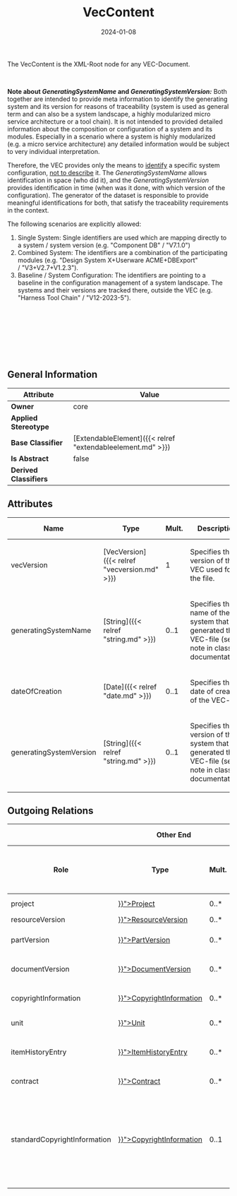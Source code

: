 ﻿---
title: VecContent
toc: false
type: specs
date: "2024-01-08"
draft: false
specification: VEC
version: 2.1.0
documentType: "Recommendation"
elementType: Class
classes:
  - VecContent
menu_name: vec-2.1.0
---
<p> The VecContent is the XML-Root node for any VEC-Document.      </p>      <p> <b>&#160;</b>      </p>      <p> <b>Note about<i> </i><i>GeneratingSystemName</i> and <i>GeneratingSystemVersion:</i></b> Both together are intended to provide meta information to identify the generating system and its version for reasons of traceability (system is used as general term and can also be a system landscape, a highly modularized micro service architecture or a tool chain). It is not intended to provided detailed information about the composition or&#160;configuration of a system and its modules. Especially in a scenario where a system is highly modularized (e.g. a micro service architecture) any detailed information would be subject to very individual interpretation.      </p>      <p> Therefore, the VEC&#160;provides only the means to <u>identify</u> a specific system configuration, <u>not to describe</u> it. The <i>GeneratingSystemName</i> allows identification in space (who did it), and the <i>GeneratingSystemVersion</i> provides identification in time (when was it done, with which version of the configuration). The generator of the dataset is responsible to provide meaningful identifications for both, that satisfy the traceability requirements in the context.      </p>      <p> The following scenarios are explicitly allowed:      </p>      <ol>       <li> Single System: Single identifiers are used which are mapping directly to a system /&#160;system version (e.g. &quot;Component DB&quot; /&#160;&quot;V7.1.0&quot;)        </li>       <li> Combined System: The identifiers are a combination of the participating modules (e.g. &quot;Design System X+Userware&#160;ACME+DBExport&quot; /&#160;&quot;V3+V2.7+V1.2.3&quot;).        </li>       <li> Baseline&#160;/&#160;System Configuration: The identifiers are pointing to a baseline in the configuration management of a system landscape. The systems and their versions are tracked there, outside the VEC (e.g. &quot;Harness Tool&#160;Chain&quot; / &quot;V12-2023-5&quot;).        </li>     </ol>     <p> &#160;      </p>      <p> &#160;      </p>      <p> &#160;      </p>      <p> &#160;      </p>

## General Information

| Attribute               | Value |
|-------------------------|-------|
| **Owner**               | core |
| **Applied Stereotype**  |   |
| **Base Classifier**     | [ExtendableElement]({{< relref "extendableelement.md" >}})<br/>  |
| **Is Abstract**         | false |
| **Derived Classifiers** |   |

## Attributes
|  Name  |  Type  |  Mult.  |  Description  |  Owning Classifier  |
|--------|--------|---------|---------------|--------------|
|vecVersion| [VecVersion]({{< relref "vecversion.md" >}}) | 1 | <p> Specifies the version of the VEC used for the file.      </p> | [VecContent]({{< relref "veccontent.md" >}}) |
|generatingSystemName| [String]({{< relref "string.md" >}}) | 0..1 | <p> Specifies the name of the system that has generated the VEC-file (see note in class documentation).      </p> | [VecContent]({{< relref "veccontent.md" >}}) |
|dateOfCreation| [Date]({{< relref "date.md" >}}) | 0..1 | <p>Specifies the date of creation of the VEC-file.  </p> | [VecContent]({{< relref "veccontent.md" >}}) |
|generatingSystemVersion| [String]({{< relref "string.md" >}}) | 0..1 | <p> Specifies the version of the system that has generated the VEC-file (see note in class documentation).      </p> | [VecContent]({{< relref "veccontent.md" >}}) |

## Outgoing Relations
<table>
    <thead>
        <tr>
           <th colspan="6">Other End</th>
           <th colspan="1">This End</th>
           <th colspan="1">General</th>
        </tr>
        <tr>
           <th>Role</th>
           <th>Type</th>
           <th>Mult.</th>
           <th>Agg.{{< info agg >}}</th>
           <th>Unique{{< info unique >}}</th>
           <th>Ordered{{< info ordered >}}</th>
           <th>Mult.</th>
           <th>Description</th>
        </tr>
    <thead>
    <tbody>
    <tr>
        <td>project</td>
        <td><a href="{{< relref "project.md" >}}">Project</a></td>
        <td>0..*</td>
        <td>Y</td>
        <td>Y</td>
        <td>N</td>
        <td>1</td>
        <td>Specifies the Projects used in the VEC-file.</td>
    </tr>
    <tr>
        <td>resourceVersion</td>
        <td><a href="{{< relref "resourceversion.md" >}}">ResourceVersion</a></td>
        <td>0..*</td>
        <td>Y</td>
        <td>Y</td>
        <td>N</td>
        <td>1</td>
        <td></td>
    </tr>
    <tr>
        <td>partVersion</td>
        <td><a href="{{< relref "partversion.md" >}}">PartVersion</a></td>
        <td>0..*</td>
        <td>Y</td>
        <td>Y</td>
        <td>N</td>
        <td>1</td>
        <td>Specifies the PartVersions contained in the VEC-file.</td>
    </tr>
    <tr>
        <td>documentVersion</td>
        <td><a href="{{< relref "documentversion.md" >}}">DocumentVersion</a></td>
        <td>0..*</td>
        <td>Y</td>
        <td>Y</td>
        <td>N</td>
        <td>1</td>
        <td>Specifies the DocumentVersions contained in the VEC-file.</td>
    </tr>
    <tr>
        <td>copyrightInformation</td>
        <td><a href="{{< relref "copyrightinformation.md" >}}">CopyrightInformation</a></td>
        <td>0..*</td>
        <td>Y</td>
        <td>Y</td>
        <td>N</td>
        <td>1</td>
        <td>Specifies the CopyrightInformation used in the VEC-file.</td>
    </tr>
    <tr>
        <td>unit</td>
        <td><a href="{{< relref "unit.md" >}}">Unit</a></td>
        <td>0..*</td>
        <td>Y</td>
        <td>Y</td>
        <td>N</td>
        <td>1</td>
        <td>Specifies the Units used in the VEC-file.</td>
    </tr>
    <tr>
        <td>itemHistoryEntry</td>
        <td><a href="{{< relref "itemhistoryentry.md" >}}">ItemHistoryEntry</a></td>
        <td>0..*</td>
        <td>Y</td>
        <td>Y</td>
        <td>N</td>
        <td>1</td>
        <td>Specifies the ItemVersionHistoryEntries for ItemVersions contained in the VEC-file.</td>
    </tr>
    <tr>
        <td>contract</td>
        <td><a href="{{< relref "contract.md" >}}">Contract</a></td>
        <td>0..*</td>
        <td>Y</td>
        <td>Y</td>
        <td>N</td>
        <td>1</td>
        <td>Specifies the contracts used in the VEC-file.</td>
    </tr>
    <tr>
        <td>standardCopyrightInformation</td>
        <td><a href="{{< relref "copyrightinformation.md" >}}">CopyrightInformation</a></td>
        <td>0..1</td>
        <td>N</td>
        <td>Y</td>
        <td>N</td>
        <td>0..*</td>
        <td><p> References the <i>CopyrightInformation</i> that is in effect for the complete content of this <i>VecContent</i>. It is applied to all <i>ItemVersions</i> that do not references their own individual <i>CopyrightInformation.</i>      </p></td>
    </tr>
    </tbody>
</table>




